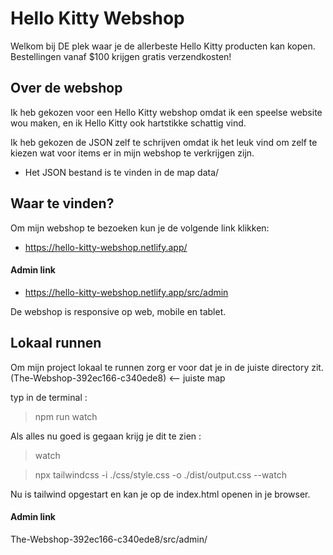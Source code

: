 # Hello Kitty Webshop

Welkom bij DE plek waar je de allerbeste Hello Kitty producten kan kopen.
Bestellingen vanaf $100 krijgen gratis verzendkosten!

## Over de webshop

Ik heb gekozen voor een Hello Kitty webshop omdat ik een speelse website wou maken, 
en ik Hello Kitty ook hartstikke schattig vind. 

Ik heb gekozen de JSON zelf te schrijven omdat ik het leuk vind om zelf te kiezen
wat voor items er in mijn webshop te verkrijgen zijn.

- Het JSON bestand is te vinden in de map data/

## Waar te vinden?

Om mijn webshop te bezoeken kun je de volgende link klikken:

- https://hello-kitty-webshop.netlify.app/

#### Admin link

- https://hello-kitty-webshop.netlify.app/src/admin

De webshop is responsive op web, mobile en tablet.

## Lokaal runnen

Om mijn project lokaal te runnen zorg er voor dat je in de juiste directory zit.
(The-Webshop-392ec166-c340ede8) <-- juiste map

typ in de terminal : 

> npm run watch 

Als alles nu goed is gegaan krijg je dit te zien :

> watch

> npx tailwindcss -i ./css/style.css -o ./dist/output.css --watch

Nu is tailwind opgestart en kan je op de index.html openen in je browser.

#### Admin link

The-Webshop-392ec166-c340ede8/src/admin/


